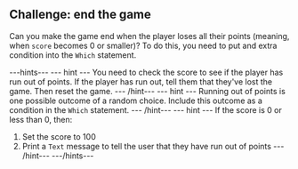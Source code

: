 ## Challenge: end the game

Can you make the game end when the player loses all their points (meaning, when `score` becomes 0 or smaller)? To do this, you need to put and extra condition into the `Which` statement.

---hints---
--- hint ---
You need to check the score to see if the player has run out of points. If the player has run out, tell them that they've lost the game. Then reset the game.
--- /hint---
--- hint ---
Running out of points is one possible outcome of a random choice. Include this outcome as a condition in the `Which` statement.
--- /hint---
--- hint ---
If the score is 0 or less than 0, then:
1. Set the score to 100
1. Print a `Text` message to tell the user that they have run out of points
--- /hint---
---/hints---
